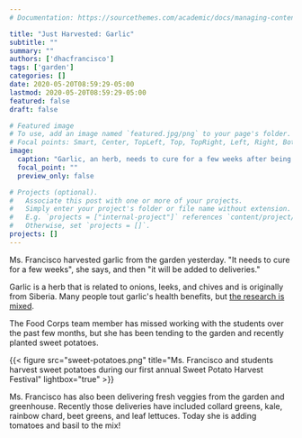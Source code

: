 ```yaml
---
# Documentation: https://sourcethemes.com/academic/docs/managing-content/

title: "Just Harvested: Garlic"
subtitle: ""
summary: ""
authors: ['dhacfrancisco']
tags: ['garden']
categories: []
date: 2020-05-20T08:59:29-05:00
lastmod: 2020-05-20T08:59:29-05:00
featured: false
draft: false

# Featured image
# To use, add an image named `featured.jpg/png` to your page's folder.
# Focal points: Smart, Center, TopLeft, Top, TopRight, Left, Right, BottomLeft, Bottom, BottomRight.
image:
  caption: "Garlic, an herb, needs to cure for a few weeks after being harvested"
  focal_point: ""
  preview_only: false

# Projects (optional).
#   Associate this post with one or more of your projects.
#   Simply enter your project's folder or file name without extension.
#   E.g. `projects = ["internal-project"]` references `content/project/deep-learning/index.md`.
#   Otherwise, set `projects = []`.
projects: []
---
```


Ms. Francisco harvested garlic from the garden yesterday. "It needs to
cure for a few weeks", she says, and then "it will be added to
deliveries."

Garlic is a herb that is related to onions, leeks, and chives and is
originally from Siberia. Many people tout garlic's health benefits, but
[the research is mixed](https://www.consumerreports.org/diet-nutrition/the-health-benefits-of-garlic/).

The Food Corps team member has missed working with the students over the
past few months, but she has been tending to the garden and recently
planted sweet potatoes.

{{< figure src="sweet-potatoes.png" title="Ms. Francisco and students harvest sweet potatoes during our first annual Sweet Potato Harvest Festival" lightbox="true" >}}

Ms. Francisco has also been delivering fresh veggies from
the garden and greenhouse. Recently those deliveries have included
collard greens, kale, rainbow chard, beet greens, and leaf lettuces.
Today she is adding tomatoes and basil to the mix!
